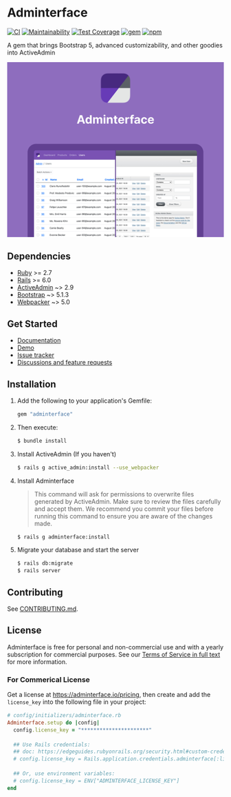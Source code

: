 # Adminterface <!-- omit in toc -->
[![CI](https://github.com/CMDBrew/adminterface/actions/workflows/ci.yml/badge.svg?branch=main)](https://github.com/CMDBrew/adminterface/actions/workflows/ci.yml)
[![Maintainability](https://api.codeclimate.com/v1/badges/4dbedfdf21a2d675d2ca/maintainability)](https://codeclimate.com/github/CMDBrew/adminterface/maintainability)
[![Test Coverage](https://api.codeclimate.com/v1/badges/4dbedfdf21a2d675d2ca/test_coverage)](https://codeclimate.com/github/CMDBrew/adminterface/test_coverage)
[![gem](https://img.shields.io/gem/v/adminterface?color=%23E9573F&label=rubygems.org)](https://rubygems.org/gems/adminterface)
[![npm](https://img.shields.io/npm/v/@cmdbrew/adminterface?color=%230273B4&label=npmjs.com)](https://www.npmjs.com/package/@cmdbrew/adminterface)

A gem that brings Bootstrap 5, advanced customizability, and other goodies into ActiveAdmin

[![](preview.jpg)](https://adminterface.io)

## Dependencies
- [Ruby](https://www.ruby-lang.org/en/) >= 2.7
- [Rails](http://rubyonrails.org/) >= 6.0
- [ActiveAdmin](https://github.com/activeadmin/activeadmin) ~> 2.9
- [Bootstrap](https://getbootstrap.com/) ~> 5.1.3
- [Webpacker](https://github.com/rails/webpacker) ~> 5.0

## Get Started
- [Documentation](https://adminterface.io/docs/intro)
- [Demo](https://demo.adminterface.io)
- [Issue tracker](https://github.com/CMDBrew/adminterface/issues)
- [Discussions and feature requests](https://github.com/CMDBrew/adminterface/discussions)

## Installation
1. Add the following to your application's Gemfile:
   ```ruby
   gem "adminterface"
   ```
2. Then execute:
   ```bash
   $ bundle install
   ```
3. Install ActiveAdmin (If you haven't)
   ```bash
   $ rails g active_admin:install --use_webpacker
   ```
4. Install Adminterface

   > This command will ask for permissions to overwrite files generated by ActiveAdmin. Make sure to review the files carefully and accept them.
   > We recommend you commit your files before running this command to ensure you are aware of the changes made.

   ```bash
   $ rails g adminterface:install
   ```
5. Migrate your database and start the server
   ```bash
   $ rails db:migrate
   $ rails server
   ```

## Contributing
See [CONTRIBUTING.md](CONTRIBUTING.md).

## License
Adminterface is free for personal and non-commercial use and with a yearly subscription for commercial purposes. See our [Terms of Service in full text](LICENSE.md) for more information.

### For Commerical License
Get a license at https://adminterface.io/pricing, then create and add the `license_key` into the following file in your project:
```ruby
# config/initializers/adminterface.rb
Adminterface.setup do |config|
  config.license_key = "**********************"

  ## Use Rails credentials:
  ## doc: https://edgeguides.rubyonrails.org/security.html#custom-credentials
  # config.license_key = Rails.application.credentials.adminterface[:license_key]

  ## Or, use environment variables:
  # config.license_key = ENV["ADMINTERFACE_LICENSE_KEY"]
end
```
